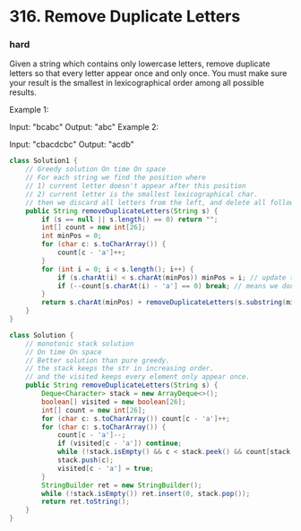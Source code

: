 # 316. Remove Duplicate Letters
### hard
Given a string which contains only lowercase letters, remove duplicate letters so that every letter appear once and only once. You must make sure your result is the smallest in lexicographical order among all possible results.

Example 1:

Input: "bcabc"
Output: "abc"
Example 2:

Input: "cbacdcbc"
Output: "acdb"

```java
class Solution1 {
    // Greedy solution On time On space
    // For each string we find the position where
    // 1) current letter doesn't appear after this position
    // 2) current letter is the smallest lexicographical char.
    // then we discard all letters from the left, and delete all following duplicate chars. then we search the rest recursively
    public String removeDuplicateLetters(String s) {
        if (s == null || s.length() == 0) return "";
        int[] count = new int[26];
        int minPos = 0;
        for (char c: s.toCharArray()) {
            count[c - 'a']++;
        }
        for (int i = 0; i < s.length(); i++) {
            if (s.charAt(i) < s.charAt(minPos)) minPos = i; // update the current smallest letteer
            if (--count[s.charAt(i) - 'a'] == 0) break; // means we don't have this letter after this pos any more
        }
        return s.charAt(minPos) + removeDuplicateLetters(s.substring(minPos+1).replaceAll("" + s.charAt(minPos), ""));
    }
}

class Solution {
    // monotonic stack solution 
    // On time On space
    // Better solution than pure greedy.
    // the stack keeps the str in increasing order.
    // and the visited keeps every element only appear once.
    public String removeDuplicateLetters(String s) {
        Deque<Character> stack = new ArrayDeque<>();
        boolean[] visited = new boolean[26];
        int[] count = new int[26];
        for (char c: s.toCharArray()) count[c - 'a']++;
        for (char c: s.toCharArray()) {
            count[c - 'a']--;
            if (visited[c - 'a']) continue;
            while (!stack.isEmpty() && c < stack.peek() && count[stack.peek() - 'a'] != 0) visited[stack.pop() - 'a'] = false;
            stack.push(c);
            visited[c - 'a'] = true;
        }
        StringBuilder ret = new StringBuilder();
        while (!stack.isEmpty()) ret.insert(0, stack.pop());
        return ret.toString();
    }
}
```
